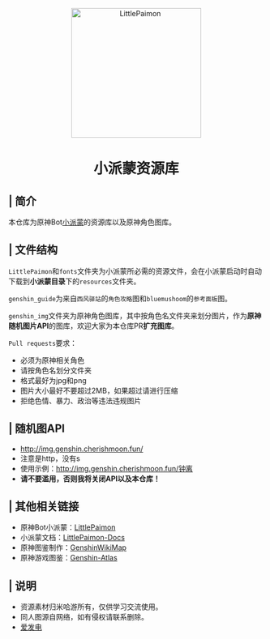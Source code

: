 <p align="center" >
  <a href="https://github.com/CMHopeSunshine/LittlePaimon/tree/nonebot2"><img src="http://static.cherishmoon.fun/LittlePaimon/readme/logo.png" width="256" height="256" alt="LittlePaimon"></a>
</p>
<h1 align="center">小派蒙资源库</h1>

## | 简介
本仓库为原神Bot[小派蒙](https://github.com/CMHopeSunshine/LittlePaimon/tree/nonebot2)的资源库以及原神角色图库。

## | 文件结构
`LittlePaimon`和`fonts`文件夹为小派蒙所必需的资源文件，会在小派蒙启动时自动下载到**小派蒙目录**下的`resources`文件夹。

`genshin_guide`为来自`西风驿站`的`角色攻略`图和`bluemushoom`的`参考面板`图。

`genshin_img`文件夹为原神角色图库，其中按角色名文件夹来划分图片，作为**原神随机图片API**的图库，欢迎大家为本仓库PR**扩充图库**。

`Pull requests`要求：
- 必须为原神相关角色
- 请按角色名划分文件夹
- 格式最好为jpg和png
- 图片大小最好不要超过2MB，如果超过请进行压缩
- 拒绝色情、暴力、政治等违法违规图片

## | 随机图API
- http://img.genshin.cherishmoon.fun/
- 注意是http，没有s
- 使用示例：http://img.genshin.cherishmoon.fun/钟离
- **请不要滥用，否则我将关闭API以及本仓库！**

## | 其他相关链接
- 原神Bot小派蒙：[LittlePaimon](https://github.com/CMHopeSunshine/LittlePaimon/tree/nonebot2)
- 小派蒙文档：[LittlePaimon-Docs](https://docs.paimon.cherishmoon.fun/)
- 原神图鉴制作：[GenshinWikiMap](https://github.com/CMHopeSunshine/GenshinWikiMap)
- 原神游戏图鉴：[Genshin-Atlas](https://github.com/Nwflower/genshin-atlas)


## | 说明
- 资源素材归米哈游所有，仅供学习交流使用。
- 同人图源自网络，如有侵权请联系删除。
- [爱发电](https://afdian.net/a/cherishmoon)


